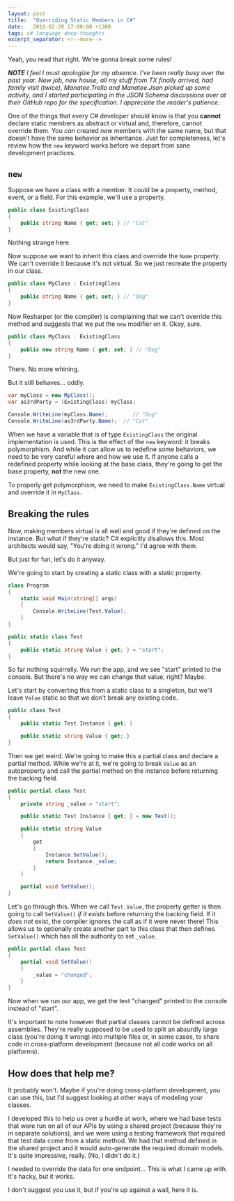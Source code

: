 ```yaml
---
layout: post
title:  "Overriding Static Members in C#"
date:   2018-02-20 17:00:00 +1300
tags: c# language deep-thoughts
excerpt_separator: <!--more-->
---
```

Yeah, you read that right.  We're gonna break some rules!

<!--more-->

***NOTE** I feel I must apologize for my absence. I've been really busy over the past year.  New job, new house, all my stuff from TX finally arrived, had family visit (twice), Manatee.Trello and Manatee.Json picked up some activity, *and* I started participating in the JSON Schema discussions over at their GitHub repo for the specification.  I appreciate the reader's patience.*

One of the things that every C# developer should know is that you **cannot** declare static members as abstract or virtual and, therefore, cannot override them.  You *can* created *new* members with the same name, but that doesn't have the same behavior as inheritance.  Just for completeness, let's review how the `new` keyword works before we depart from sane development practices.

## `new`

Suppose we have a class with a member.  It could be a property, method, event, or a field.  For this example, we'll use a property.

```c#
public class ExistingClass
{
	public string Name { get; set; } // "Cat"
}
```

Nothing strange here.

Now suppose we want to inherit this class and override the `Name` property.  We can't override it because it's not virtual.  So we just recreate the property in our class.

```c#
public class MyClass : ExistingClass
{
	public string Name { get; set; } // "Dog"
}
```

Now Resharper (or the compiler) is complaining that we can't override this method and suggests that we put the `new` modifier on it.  Okay, sure.

```c#
public class MyClass : ExistingClass
{
	public new string Name { get; set; } // "Dog"
}
```

There.  No more whining.

But it still behaves... oddly.

```c#
var myClass = new MyClass();
var as3rdParty = (ExistingClass) myClass;

Console.WriteLine(myClass.Name);		// "Dog"
Console.WriteLine(as3rdParty.Name);	 // "Cat"
```

When we have a variable that is of type `ExistingClass` the original implementation is used.  This is the effect of the `new` keyword: it breaks polymorphism.  And while it *can* allow us to redefine some behaviors, we need to be very careful where and how we use it.  If anyone calls a redefined property while looking at the base class, they're going to get the base property, **not** the new one.

To properly get polymorphism, we need to make `ExistingClass.Name` virtual and override it in `MyClass`.

## Breaking the rules

Now, making members virtual is all well and good if they're defined on the instance.  But what if they're static?  C# explicitly disallows this.  Most architects would say, "You're doing it wrong."  I'd agree with them.

But just for fun, let's do it anyway.

We're going to start by creating a static class with a static property.

```c#
class Program
{
	static void Main(string[] args)
	{
		Console.WriteLine(Test.Value);
	}
}

public static class Test
{
	public static string Value { get; } = "start";
}
```

So far nothing squirrelly.  We run the app, and we see "start" printed to the console.  But there's no way we can change that value, right?  Maybe.

Let's start by converting this from a static class to a singleton, but we'll leave `Value` static so that we don't break any existing code.

```c#
public class Test
{
	public static Test Instance { get; }

	public static string Value { get; }
}
```

Then we get weird.  We're going to make this a partial class and declare a partial method.  While we're at it, we're going to break `Value` as an autoproperty and call the partial method on the instance before returning the backing field.

```c#
public partial class Test
{
	private string _value = "start";

	public static Test Instance { get; } = new Test();

	public static string Value
	{
		get
		{
			Instance.SetValue();
			return Instance._value;
		}
	}

	partial void SetValue();
}
```

Let's go through this.  When we call `Test.Value`, the property getter is then going to call `SetValue()` *if it exists* before returning the backing field.  If it *does not* exist, the compiler ignores the call as if it were never there!  This allows us to optionally create another part to this class that then defines `SetValue()` which has all the authority to set `_value`.

```c#
public partial class Test
{
	partial void SetValue()
	{
		_value = "changed";
	}
}
```

Now when we run our app, we get the text "changed" printed to the console instead of "start".

It's important to note however that partial classes cannot be defined across assemblies.  They're really supposed to be used to split an absurdly large class (you're doing it wrong) into multiple files or, in some cases, to share code in cross-platform development (because not all code works on all platforms).

## How does that help me?

It probably won't.  Maybe if you're doing cross-platform development, you can use this, but I'd suggest looking at other ways of modeling your classes.

I developed this to help us over a hurdle at work, where we had base tests that were run on all of our APIs by using a shared project (because they're in separate solutions), and we were using a testing framework that required that test data come from a static method.  We had that method defined in the shared project and it would auto-generate the required domain models.  It's quite impressive, really. (No, I didn't do it.)

I needed to override the data for one endpoint...  This is what I came up with.  It's hacky, but it works.

I don't suggest you use it, but if you're up against a wall, here it is.
